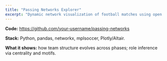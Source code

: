 ```yaml
---
title: "Passing Networks Explorer"
excerpt: "Dynamic network visualization of football matches using open event data."
---
```


**Code:** https://github.com/your-username/passing-networks

**Stack:** Python, pandas, networkx, mplsoccer, Plotly/Altair.

**What it shows:** how team structure evolves across phases; role inference via centrality and motifs.
